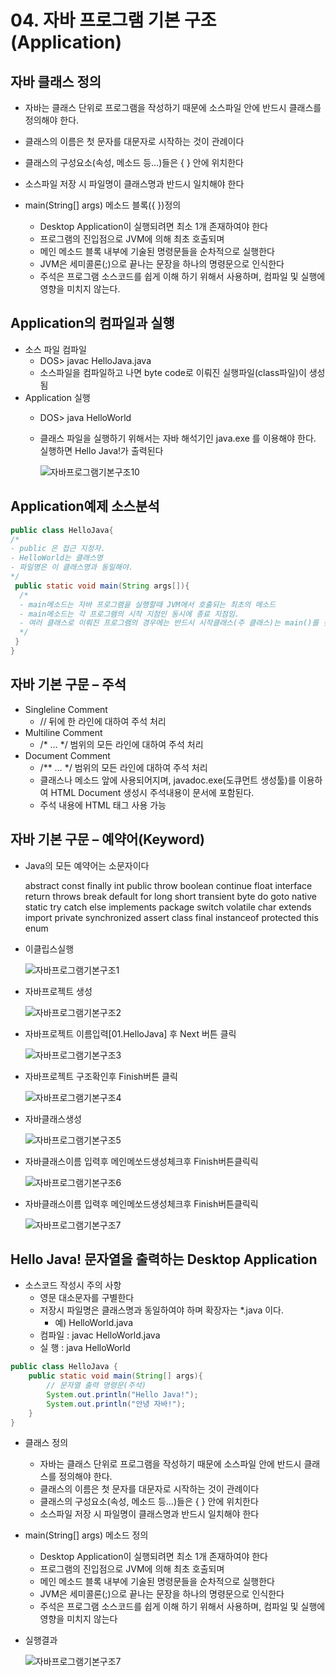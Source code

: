 # 04. 자바 프로그램 기본 구조(Application)


## 자바 클래스 정의
 * 자바는 클래스 단위로 프로그램을 작성하기 때문에 소스파일 안에 반드시 클래스를 정의해야 한다.
 * 클래스의 이름은 첫 문자를 대문자로 시작하는 것이 관례이다
 * 클래스의 구성요소(속성, 메소드 등…)들은 { } 안에 위치한다
 * 소스파일 저장 시 파일명이 클래스명과 반드시 일치해야 한다

 * main(String[] args) 메소드 블록({ })정의
   + Desktop Application이 실행되려면 최소 1개 존재하여야 한다
   + 프로그램의 진입점으로 JVM에 의해 최초 호출되며
   + 메인 메소드 블록 내부에 기술된 명령문들을 순차적으로 실행한다
   + JVM은 세미콜론(;)으로 끝나는 문장을 하나의 명령문으로 인식한다
   + 주석은 프로그램 소스코드를 쉽게 이해 하기 위해서 사용하며, 컴파일 및 실행에 영향을 미치지 않는다.


## Application의 컴파일과 실행
 * 소스 파일 컴파일
    + DOS> javac HelloJava.java
    + 소스파일을 컴파일하고 나면 byte code로 이뤄진 실행파일(class파일)이 생성됨
 * Application 실행
    + DOS> java HelloWorld
    + 클래스 파일을 실행하기 위해서는 자바 해석기인 java.exe 를 이용해야 한다.
      실행하면 Hello Java!가 출력된다
      
      ![자바프로그램기본구조10](./image/자바프로그램기본구조10.png)

## Application예제 소스분석 
  ```java
public class HelloJava{
/*
- public 은 접근 지정자.
- HelloWorld는 클래스명
- 파일명은 이 클래스명과 동일해야.
*/
   public static void main(String args[]){
	/*
	- main메소드는 자바 프로그램을 실행할때 JVM에서 호출되는 최초의 메소드
	- main메소드는 각 프로그램의 시작 지점인 동시에 종료 지점임.
	- 여러 클래스로 이뤄진 프로그램의 경우에는 반드시 시작클래스(주 클래스)는 main()를 갖고 있어야 한다.
	*/
   } 
}
  ```
## 자바 기본 구문 – 주석
* Singleline Comment
  + // 뒤에 한 라인에 대하여 주석 처리
* Multiline Comment
  + /* … */ 범위의 모든 라인에 대하여 주석 처리
* Document Comment
  + /** … */ 범위의 모든 라인에 대하여 주석 처리
  + 클래스나 메소드 앞에 사용되어지며, javadoc.exe(도큐먼트 생성툴)를 이용하여 HTML Document 생성시 주석내용이 문서에 포함된다.
  + 주석 내용에 HTML 태그 사용 가능


## 자바 기본 구문 – 예약어(Keyword)
 * Java의 모든 예약어는 소문자이다

	abstract const finally int public throw
	boolean continue float interface return throws
	break default for long short transient
	byte do goto native static try
	catch else implements package switch volatile
	char extends import private synchronized assert
	class final instanceof protected this enum
 
 * 이클립스실행
 
   ![자바프로그램기본구조1](./image/자바프로그램기본구조1.png)

 * 자바프로젝트 생성
   
    ![자바프로그램기본구조2](./image/자바프로그램기본구조2.png)

 * 자바프로젝트 이름입력[01.HelloJava] 후 Next 버튼 클릭
   
    ![자바프로그램기본구조3](./image/자바프로그램기본구조3.png)

 * 자바프로젝트 구조확인후 Finish버튼 클릭
   
    ![자바프로그램기본구조4](./image/자바프로그램기본구조4.png)

 * 자바클래스생성
   
    ![자바프로그램기본구조5](./image/자바프로그램기본구조5.png)

 * 자바클래스이름 입력후 메인메쏘드생성체크후 Finish버튼클릭릭
   
    ![자바프로그램기본구조6](./image/자바프로그램기본구조6.png)


 * 자바클래스이름 입력후 메인메쏘드생성체크후 Finish버튼클릭릭
   
    ![자바프로그램기본구조7](./image/자바프로그램기본구조7.png)

##  Hello Java! 문자열을 출력하는 Desktop Application
 * 소스코드 작성시 주의 사항
   + 영문 대소문자를 구별한다
   + 저장시 파일명은 클래스명과 동일하여야 하며 확장자는 *.java 이다.
     - 예) HelloWorld.java
   + 컴파일 : javac HelloWorld.java
   + 실 행  : java  HelloWorld
   


```java
public class HelloJava {
	public static void main(String[] args){
		// 문자열 출력 명령문(주석)
		System.out.println("Hello Java!");
		System.out.println("안녕 자바!");
	}
}
```

* 클래스 정의
  + 자바는 클래스 단위로 프로그램을 작성하기 때문에 소스파일 안에 반드시 클래스를 정의해야 한다.
  + 클래스의 이름은 첫 문자를 대문자로 시작하는 것이 관례이다
  + 클래스의 구성요소(속성, 메소드 등…)들은 { } 안에 위치한다
  + 소스파일 저장 시 파일명이 클래스명과 반드시 일치해야 한다

* main(String[] args) 메소드 정의
  + Desktop Application이 실행되려면 최소 1개 존재하여야 한다
  + 프로그램의 진입점으로 JVM에 의해 최초 호출되며
  + 메인 메소드 블록 내부에 기술된 명령문들을 순차적으로 실행한다
  + JVM은 세미콜론(;)으로 끝나는 문장을 하나의 명령문으로 인식한다
  + 주석은 프로그램 소스코드를 쉽게 이해 하기 위해서 사용하며, 컴파일 및 실행에 영향을 미치지 않는다

 * 실행결과
   
    ![자바프로그램기본구조7](./image/자바프로그램기본구조8.png)





